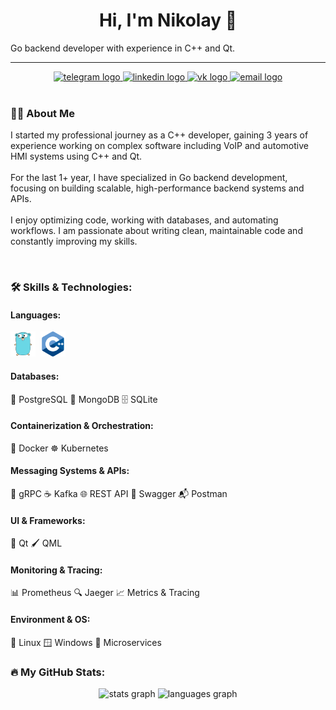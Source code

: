 <h1 align="center">Hi, I'm Nikolay 👋</h1>

<p align="left">Go backend developer with experience in C++ and Qt.</p>

<hr>

<div align="center">
  <a href="https://t.me/Nikolay_Stepanov" target="_blank">
    <img src="https://img.shields.io/static/v1?message=Telegram&logo=telegram&label=&color=2CA5E0&logoColor=white&labelColor=&style=for-the-badge" height="25" alt="telegram logo" />
  </a>
  <a href="https://www.linkedin.com/in/nikolay-stepanov" target="_blank">
    <img src="https://img.shields.io/static/v1?message=LinkedIn&logo=linkedin&label=&color=0A66C2&logoColor=white&labelColor=&style=for-the-badge" height="25" alt="linkedin logo" />
  </a>
  <a href="https://vk.com/stepanov_nikolay" target="_blank">
    <img src="https://img.shields.io/static/v1?message=VK&logo=vk&label=&color=4680C2&logoColor=white&labelColor=&style=for-the-badge" height="25" alt="vk logo" />
  </a>
  <a href="mailto:stepnjob@yandex.com" target="_blank">
    <img src="https://img.shields.io/static/v1?message=Email&logo=gmail&label=&color=D14836&logoColor=white&labelColor=&style=for-the-badge" height="25" alt="email logo" />
  </a>
</div>

<br />

<h3 align="left">👩‍💻 About Me</h3>

<p align="left">
I started my professional journey as a C++ developer, gaining 3 years of experience working on complex software including VoIP and automotive HMI systems using C++ and Qt.<br><br>
For the last 1+ year, I have specialized in Go backend development, focusing on building scalable, high-performance backend systems and APIs.<br><br>
I enjoy optimizing code, working with databases, and automating workflows. I am passionate about writing clean, maintainable code and constantly improving my skills.
</p>

<br />

<h3 align="left">🛠 Skills & Technologies:</h3>

<h4 align="left">Languages:</h4>
<div align="left" style="display: flex; gap: 8px; align-items: center;">
  <a href="https://golang.org" target="_blank" rel="noreferrer" title="Go" style="text-decoration: none;">
    <img src="https://raw.githubusercontent.com/devicons/devicon/master/icons/go/go-original.svg" alt="go" width="40" height="40" />
  </a>
  <a href="https://isocpp.org/" target="_blank" rel="noreferrer" title="C++" style="text-decoration: none;">
    <img src="https://raw.githubusercontent.com/devicons/devicon/master/icons/cplusplus/cplusplus-original.svg" alt="cplusplus" width="40" height="40" />
  </a>
</div>

<h4 align="left">Databases:</h4>
<p align="left">🐘 PostgreSQL  🍃 MongoDB  🗄️ SQLite</p>

<h4 align="left">Containerization & Orchestration:</h4>
<p align="left">🐳 Docker  ☸️ Kubernetes</p>

<h4 align="left">Messaging Systems & APIs:</h4>
<p align="left">🔗 gRPC  ☕ Kafka  🌐 REST API  📄 Swagger 📬 Postman</p>

<h4 align="left">UI & Frameworks:</h4>
<p align="left">🎨 Qt  🖌️ QML</p>

<h4 align="left">Monitoring & Tracing:</h4>
<p align="left">📊 Prometheus  🔍 Jaeger  📈 Metrics & Tracing</p>

<h4 align="left">Environment & OS:</h4>
<p align="left">🐧 Linux 🪟 Windows 🧩 Microservices</p>

<h3 align="left">🔥 My GitHub Stats:</h3>
<div align="center">
  <img src="https://github-readme-stats.vercel.app/api?username=NikolayStepanov&hide_title=false&hide_rank=false&show_icons=true&include_all_commits=true&count_private=true&disable_animations=false&theme=monokai&locale=en&hide_border=false&order=1" height="150" alt="stats graph"  />
  <img src="https://github-readme-stats.vercel.app/api/top-langs?username=NikolayStepanov&locale=en&hide_title=false&layout=compact&card_width=320&langs_count=5&theme=monokai&hide_border=false&order=2" height="150" alt="languages graph"  />
</div>
